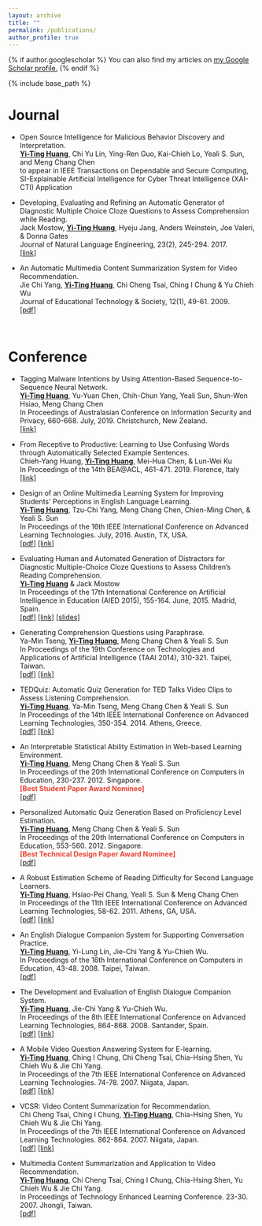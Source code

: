```yaml
---
layout: archive
title: ""
permalink: /publications/
author_profile: true
---
```


{% if author.googlescholar %}
  You can also find my articles on <u><a href="{{author.googlescholar}}">my Google Scholar profile</a>.</u>
{% endif %}

{% include base_path %}

Journal
======
* Open Source Intelligence for Malicious Behavior Discovery and Interpretation. <br>
<strong><U>Yi-Ting Huang</U></strong>, Chi Yu Lin, Ying-Ren Guo, Kai-Chieh Lo, Yeali S. Sun, and Meng Chang Chen  <br> 
to appear in IEEE Transactions on Dependable and Secure Computing, SI-Explainable Artificial Intelligence for Cyber Threat Intelligence (XAI-CTI) Application <br>
* Developing, Evaluating and Refining an Automatic Generator of Diagnostic Multiple Choice Cloze Questions to Assess Comprehension while Reading. <br>
Jack Mostow, <strong><U>Yi-Ting Huang</U></strong>, Hyeju Jang, Anders Weinstein, Joe Valeri, & Donna Gates <br>
Journal of Natural Language Engineering, 23(2), 245-294. 2017. <br>
<span style="color:#4285F4">[[link]](https://www.cambridge.org/core/journals/natural-language-engineering/article/div-classtitledeveloping-evaluating-and-refining-an-automatic-generator-of-diagnostic-multiple-choice-cloze-questions-to-assess-childrenandaposs-comprehension-while-readinga-hreffn1a-ref-typefnadiv/8EAE0707139D12EB3D4E3EE6AE072AAA)</span>

* An Automatic Multimedia Content Summarization System for Video Recommendation.<br>
Jie Chi Yang, <strong><U>Yi-Ting Huang</U></strong>, Chi Cheng Tsai, Ching I Chung & Yu Chieh Wu  <br>
Journal of Educational Technology & Society, 12(1), 49-61. 2009. <br>
<span style="color:#4285F4">[[pdf]](http://coralythuang.github.io/files/8_2009_ETS.pdf)</span>
<br>

Conference
======
* 	Tagging Malware Intentions by Using Attention-Based Sequence-to-Sequence Neural Network. <br>
<strong><U>Yi-Ting Huang</U></strong>, Yu-Yuan Chen, Chih-Chun Yang, Yeali Sun, Shun-Wen Hsiao, Meng Chang Chen<br>
In Proceedings of Australasian Conference on Information Security and Privacy, 660-668. July, 2019. Christchurch, New Zealand.<br>
<span style="color:#4285F4">[[link]](https://link.springer.com/chapter/10.1007/978-3-030-21548-4_38)</span>

* 	From Receptive to Productive: Learning to Use Confusing Words through Automatically Selected Example Sentences. <br>
Chieh-Yang Huang, <strong><U>Yi-Ting Huang</U></strong>, Mei-Hua Chen, & Lun-Wei Ku<br>
In Proceedings of the 14th BEA@ACL, 461-471. 2019. Florence, Italy <br>
<span style="color:#4285F4">[[link]](https://www.aclweb.org/anthology/W19-4447.pdf)</span>

* Design of an Online Multimedia Learning System for Improving Students' Perceptions in English Language Learning. <br>
<strong><U>Yi-Ting Huang</U></strong>, Tzu-Chi Yang, Meng Chang Chen, Chien-Ming Chen, & Yeali S. Sun<br>
In Proceedings of the 16th IEEE International Conference on Advanced Learning Technologies. July, 2016. Austin, TX, USA. <br>
<span style="color:#4285F4">[[pdf]](http://coralythuang.github.io/files/1_2016_TEDQuiz.pdf) [[link]](http://ieeexplore.ieee.org/document/7756989/)</span>

* Evaluating Human and Automated Generation of Distractors for Diagnostic Multiple-Choice Cloze Questions to Assess Children’s Reading Comprehension. <br>
<strong><U>Yi-Ting Huang</U></strong> & Jack Mostow <br>
In Proceedings of the 17th International Conference on Artificial Intelligence in Education (AIED 2015), 155-164. June, 2015. Madrid, Spain.  <br>
<span style="color:#4285F4">[[pdf]](http://coralythuang.github.io/files/2_2015_AIED_DQGen.pdf) [[link]](https://link.springer.com/chapter/10.1007/978-3-319-19773-9_16) [[slides]](http://coralythuang.github.io/files/slides_2015_AIED_DQGen.pdf)</span>

* Generating Comprehension Questions using Paraphrase. <br>
Ya-Min Tseng, <strong><U>Yi-Ting Huang</U></strong>, Meng Chang Chen & Yeali S. Sun<br>
In Proceedings of the 19th Conference on Technologies and Applications of Artificial Intelligence (TAAI 2014), 310-321. Taipei, Taiwan.<br>
<span style="color:#4285F4">[[pdf]](http://coralythuang.github.io/files/3_2014_TAAI_CameraReady_141017.pdf) [[link]](https://link.springer.com/chapter/10.1007/978-3-319-13987-6_29)</span>

* TEDQuiz: Automatic Quiz Generation for TED Talks Video Clips to Assess Listening Comprehension. <br>
<strong><U>Yi-Ting Huang</U></strong>, Ya-Min Tseng, Meng Chang Chen & Yeali S. Sun<br>
In Proceedings of the 14th IEEE International Conference on Advanced Learning Technologies, 350-354. 2014. Athens, Greece. <br>
<span style="color:#4285F4">[[pdf]](http://coralythuang.github.io/files/4_2014_TEDQuiz.pdf) [[link]](http://ieeexplore.ieee.org/document/6901478/)</span>

* An Interpretable Statistical Ability Estimation in Web-based Learning Environment. <br>
<strong><U>Yi-Ting Huang</U></strong>, Meng Chang Chen & Yeali S. Sun<br>
In Proceedings of the 20th International Conference on Computers in Education, 230-237. 2012. Singapore. <br>
<strong><span style="color:#EA4335">[Best Student Paper Award Nominee]</span></strong> <br>
<span style="color:#4285F4">[[pdf]](http://coralythuang.github.io/files/5_2012_ability.pdf)</span> 

* Personalized Automatic Quiz Generation Based on Proficiency Level Estimation. <br>
<strong><U>Yi-Ting Huang</U></strong>, Meng Chang Chen & Yeali S. Sun<br>
In Proceedings of the 20th International Conference on Computers in Education, 553-560. 2012. Singapore. <br>
<strong><span style="color:#EA4335">[Best Technical Design Paper Award Nominee]</span></strong> <br>
<span style="color:#4285F4">[[pdf]](http://coralythuang.github.io/files/6_2012_personalized_question_generation.pdf)</span> 

* A Robust Estimation Scheme of Reading Difficulty for Second Language Learners. <br>
<strong><U>Yi-Ting Huang</U></strong>, Hsiao-Pei Chang, Yeali S. Sun & Meng Chang Chen<br>
In Proceedings of the 11th IEEE International Conference on Advanced Learning Technologies, 58-62. 2011. Athens, GA, USA. <br>
<span style="color:#4285F4">[[pdf]](http://coralythuang.github.io/files/7_2011_readability.pdf) [[link]](http://ieeexplore.ieee.org/document/5992265/)</span> 

* An English Dialogue Companion System for Supporting Conversation Practice. <br>
<strong><U>Yi-Ting Huang</U></strong>, Yi-Lung Lin, Jie-Chi Yang & Yu-Chieh Wu. <br>
In Proceedings of the 16th International Conference on Computers in Education, 43-48. 2008. Taipei, Taiwan. <br>
<span style="color:#4285F4">[[pdf]](http://coralythuang.github.io/files/9_2008_ICCE.pdf) </span> 

* The Development and Evaluation of English Dialogue Companion System. <br>
<strong><U>Yi-Ting Huang</U></strong>, Jie-Chi Yang & Yu-Chieh Wu. <br>
In Proceedings of the 8th IEEE International Conference on Advanced Learning Technologies, 864-868. 2008. Santander, Spain. <br>
<span style="color:#4285F4">[[pdf]](http://coralythuang.github.io/files/10_2008_edc.pdf) [[link]](http://ieeexplore.ieee.org/document/4561853/)</span> 

* A Mobile Video Question Answering System for E-learning. <br>
<strong><U>Yi-Ting Huang</U></strong>, Ching I Chung, Chi Cheng Tsai, Chia-Hsing Shen, Yu Chieh Wu & Jie Chi Yang. <br>
In Proceedings of the 7th IEEE International Conference on Advanced Learning Technologies. 74-78. 2007. Niigata, Japan. <br>
<span style="color:#4285F4">[[pdf]](http://coralythuang.github.io/files/11_2007_pda.pdf) [[link]](http://ieeexplore.ieee.org/document/4280954/)</span> 

* VCSR: Video Content Summarization for Recommendation. <br>
Chi Cheng Tsai, Ching I Chung, <strong><U>Yi-Ting Huang</U></strong>, Chia-Hsing Shen, Yu Chieh Wu & Jie Chi Yang. <br>
In Proceedings of the 7th IEEE International Conference on Advanced Learning Technologies. 862-864. 2007. Niigata, Japan. <br>
<span style="color:#4285F4">[[pdf]](http://coralythuang.github.io/files/12_2007_VCSR.pdf) [[link]](http://ieeexplore.ieee.org/document/4281177/)</span> 

* Multimedia Content Summarization and Application to Video Recommendation. <br>
<strong><U>Yi-Ting Huang</U></strong>, Chi Cheng Tsai, Ching I Chung, Chia-Hsing Shen, Yu Chieh Wu & Jie Chi Yang. <br>
In Proceedings of Technology Enhanced Learning Conference. 23-30. 2007. Jhongli, Taiwan. <br>
<span style="color:#4285F4">[[pdf]](http://coralythuang.github.io/files/13_2007__TeLearn.pdf) </span> 

